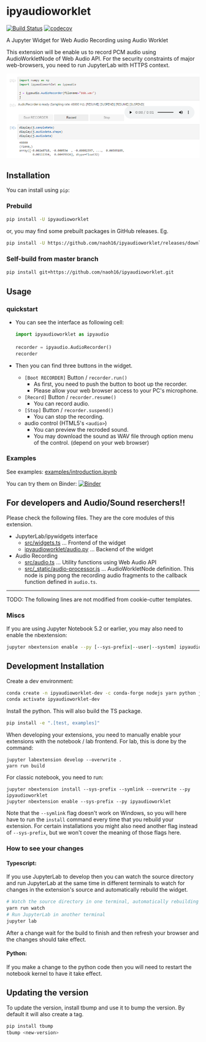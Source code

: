 
# ipyaudioworklet

[![Build Status](https://travis-ci.org/naoh16/ipyaudioworklet.svg?branch=master)](https://travis-ci.org/naoh16/ipyaudioworklet)
[![codecov](https://codecov.io/gh/naoh16/ipyaudioworklet/branch/master/graph/badge.svg)](https://codecov.io/gh/naoh16/ipyaudioworklet)


A Jupyter Widget for Web Audio Recording using Audio Worklet

This extension will be enable us to record PCM audio using AudioWorkletNode of Web Audio API.
For the security constraints of major web-browsers, you need to run JupyterLab with HTTPS context.

![Screenshot](docs/source/_static/screenshot_1.png)

## Installation

You can install using `pip`:

### Prebuild

```bash
pip install -U ipyaudioworklet
```

or, you may find some prebuilt packages in GitHub releases. Eg.

```bash
pip install -U https://github.com/naoh16/ipyaudioworklet/releases/download/v0.1.3/ipyaudioworklet-0.1.3-py3-none-any.whl
```

### Self-build from master branch

```bash
pip install git+https://github.com/naoh16/ipyaudioworklet.git
```

## Usage

### quickstart

- You can see the interface as following cell:

  ```python
  import ipyaudioworklet as ipyaudio
  
  recorder = ipyaudio.AudioRecorder()
  recorder
  ```

- Then you can find three buttons in the widget.

  - `[Boot RECORDER]` Button / `recorder.run()`
    -  As first, you need to push the button to boot up the recorder.
    -  Please allow your web browser access to your PC's microphone.
  - `[Record]` Button / `recorder.resume()`
    - You can record audio.
  - `[Stop]` Button / `recorder.suspend()`
    - You can stop the recording.
  - audio control (HTML5's ``<audio>``)
    - You can preview the recroded sound.
    - You may download the sound as WAV file through option menu of the control. (depend on your web browser)

### Examples

See examples: [examples/introduction.ipynb](examples/introduction.ipynb)

You can try them on Binder:
[![Binder](https://mybinder.org/badge_logo.svg)](https://mybinder.org/v2/gh/naoh16/ipyaudioworklet/main?labpath=examples)


## For developers and Audio/Sound reserchers!!

Please check the following files. They are the core modules of this extension.

- JupyterLab/ipywidgets interface
  - [src/widgets.ts](src/widgets.ts) ... Frontend of the widget
  - [ipyaudioworklet/audio.py](ipyaudioworklet/audio.py) ... Backend of the widget
- Audio Recording
  - [src/audio.ts](src/audio.ts) ... Utility functions using Web Audio API
  - [src/_static/audio-processor.js](src/_static/audio-processor.js) ... AudioWorkletNode definition. This node is ping pong the recording audio fragments to the callback function defined in `audio.ts`.

---

TODO: The following lines are not modified from cookie-cutter templates.

### Miscs

If you are using Jupyter Notebook 5.2 or earlier, you may also need to enable
the nbextension:
```bash
jupyter nbextension enable --py [--sys-prefix|--user|--system] ipyaudioworklet
```

## Development Installation

Create a dev environment:
```bash
conda create -n ipyaudioworklet-dev -c conda-forge nodejs yarn python jupyterlab
conda activate ipyaudioworklet-dev
```

Install the python. This will also build the TS package.
```bash
pip install -e ".[test, examples]"
```

When developing your extensions, you need to manually enable your extensions with the
notebook / lab frontend. For lab, this is done by the command:

```
jupyter labextension develop --overwrite .
yarn run build
```

For classic notebook, you need to run:

```
jupyter nbextension install --sys-prefix --symlink --overwrite --py ipyaudioworklet
jupyter nbextension enable --sys-prefix --py ipyaudioworklet
```

Note that the `--symlink` flag doesn't work on Windows, so you will here have to run
the `install` command every time that you rebuild your extension. For certain installations
you might also need another flag instead of `--sys-prefix`, but we won't cover the meaning
of those flags here.

### How to see your changes
#### Typescript:
If you use JupyterLab to develop then you can watch the source directory and run JupyterLab at the same time in different
terminals to watch for changes in the extension's source and automatically rebuild the widget.

```bash
# Watch the source directory in one terminal, automatically rebuilding when needed
yarn run watch
# Run JupyterLab in another terminal
jupyter lab
```

After a change wait for the build to finish and then refresh your browser and the changes should take effect.

#### Python:
If you make a change to the python code then you will need to restart the notebook kernel to have it take effect.

## Updating the version

To update the version, install tbump and use it to bump the version.
By default it will also create a tag.

```bash
pip install tbump
tbump <new-version>
```

